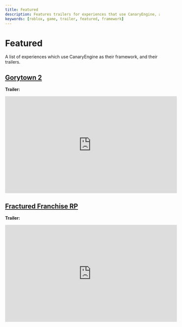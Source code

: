 ```yaml
---
title: Featured
description: Features trailers for experiences that use CanaryEngine, as example projects
keywords: [roblox, game, trailer, featured, framework]
---
```


# Featured

A list of experiences which use CanaryEngine as their framework, and their trailers.

## [Gorytown 2](https://www.roblox.com/games/13722842264/Gorytown-2)

**Trailer:**

<iframe width="560" height="315" src="https://www.youtube-nocookie.com/embed/tADi0w3OKy8?si=6gB6Y8In_lVFKJaf" title="YouTube video player" frameborder="0" allow="accelerometer; autoplay; clipboard-write; encrypted-media; gyroscope; picture-in-picture; web-share" allowfullscreen></iframe>

## [Fractured Franchise RP](https://www.roblox.com/games/7377364733/FNAF-Movie-RP-Fractured-Franchise-Beta)

**Trailer:**

<iframe width="560" height="315" src="https://www.youtube-nocookie.com/embed/pa84kPAZhsU?si=40A5K6Vo4EqKabQ1" title="YouTube video player" frameborder="0" allow="accelerometer; autoplay; clipboard-write; encrypted-media; gyroscope; picture-in-picture; web-share" allowfullscreen></iframe>